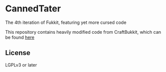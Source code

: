 # CannedTater
The 4th iteration of Fukkit, featuring yet more cursed code

This repository contains heavily modified code from CraftBukkit, which can be found [here](https://hub.spigotmc.org/stash/projects/SPIGOT/repos/craftbukkit/browse)

## License
LGPLv3 or later
